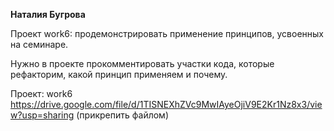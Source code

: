 **Наталия Бугрова**

Проект work6: продемонстрировать применение принципов, усвоенных на семинаре.

Нужно в проекте прокомментировать участки кода, которые рефакторим, какой принцип применяем и почему.

Проект: work6 https://drive.google.com/file/d/1TISNEXhZVc9MwIAyeOjiV9E2Kr1Nz8x3/view?usp=sharing (прикрепить файлом)
